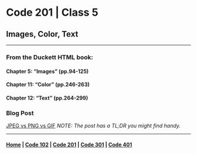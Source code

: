 # Code 201 | Class 5
## Images, Color, Text
***
### From the Duckett HTML book:
#### Chapter 5: “Images” (pp.94-125)


#### Chapter 11: “Color” (pp.246-263)


#### Chapter 12: “Text” (pp.264-299)


### Blog Post
[JPEG vs PNG vs GIF](https://blog.imagekit.io/jpeg-vs-png-vs-gif-which-image-format-to-use-and-when-c8913ae3e01d)
*NOTE: The post has a TL;DR you might find handy.*


***

#### [Home](README.md) | [Code 102](102.md) | [Code 201](201.md) | [Code 301](301.md) | [Code 401](401.md)